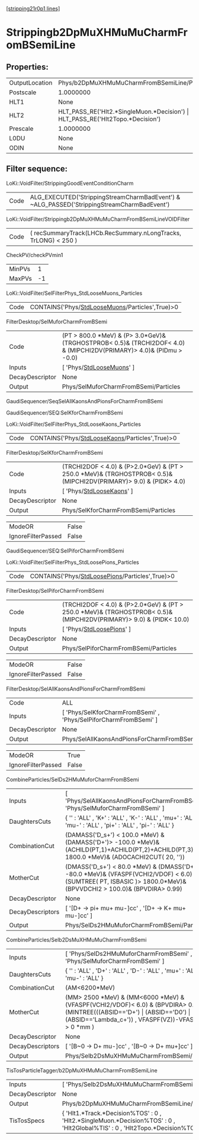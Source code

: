 [[stripping21r0p1 lines]](./stripping21r0p1-index)

# Strippingb2DpMuXHMuMuCharmFromBSemiLine

## Properties:

|                |                                                                                   |
|----------------|-----------------------------------------------------------------------------------|
| OutputLocation | Phys/b2DpMuXHMuMuCharmFromBSemiLine/Particles                                     |
| Postscale      | 1.0000000                                                                         |
| HLT1           | None                                                                              |
| HLT2           | HLT_PASS_RE('Hlt2.\*SingleMuon.\*Decision') \| HLT_PASS_RE('Hlt2Topo.\*Decision') |
| Prescale       | 1.0000000                                                                         |
| L0DU           | None                                                                              |
| ODIN           | None                                                                              |

## Filter sequence:

LoKi::VoidFilter/StrippingGoodEventConditionCharm

|      |                                                                                            |
|------|--------------------------------------------------------------------------------------------|
| Code | ALG_EXECUTED('StrippingStreamCharmBadEvent') & ~ALG_PASSED('StrippingStreamCharmBadEvent') |

LoKi::VoidFilter/Strippingb2DpMuXHMuMuCharmFromBSemiLineVOIDFilter

|      |                                                                 |
|------|-----------------------------------------------------------------|
| Code | ( recSummaryTrack(LHCb.RecSummary.nLongTracks, TrLONG) \< 250 ) |

CheckPV/checkPVmin1

|        |     |
|--------|-----|
| MinPVs | 1   |
| MaxPVs | -1  |

LoKi::VoidFilter/SelFilterPhys_StdLooseMuons_Particles

|      |                                                                                                     |
|------|-----------------------------------------------------------------------------------------------------|
| Code | CONTAINS('Phys/[StdLooseMuons](./stripping21r0p1-commonparticles-stdloosemuons)/Particles',True)\>0 |

FilterDesktop/SelMuforCharmFromBSemi

|                 |                                                                                                                            |
|-----------------|----------------------------------------------------------------------------------------------------------------------------|
| Code            | (PT \> 800.0 \*MeV) & (P\> 3.0\*GeV)& (TRGHOSTPROB\< 0.5)& (TRCHI2DOF\< 4.0) & (MIPCHI2DV(PRIMARY)\> 4.0)& (PIDmu \> -0.0) |
| Inputs          | [ 'Phys/[StdLooseMuons](./stripping21r0p1-commonparticles-stdloosemuons)' ]                                              |
| DecayDescriptor | None                                                                                                                       |
| Output          | Phys/SelMuforCharmFromBSemi/Particles                                                                                      |

GaudiSequencer/SeqSelAllKaonsAndPionsForCharmFromBSemi

GaudiSequencer/SEQ:SelKforCharmFromBSemi

LoKi::VoidFilter/SelFilterPhys_StdLooseKaons_Particles

|      |                                                                                                     |
|------|-----------------------------------------------------------------------------------------------------|
| Code | CONTAINS('Phys/[StdLooseKaons](./stripping21r0p1-commonparticles-stdloosekaons)/Particles',True)\>0 |

FilterDesktop/SelKforCharmFromBSemi

|                 |                                                                                                                          |
|-----------------|--------------------------------------------------------------------------------------------------------------------------|
| Code            | (TRCHI2DOF \< 4.0) & (P\>2.0\*GeV) & (PT \> 250.0 \*MeV)& (TRGHOSTPROB\< 0.5)& (MIPCHI2DV(PRIMARY)\> 9.0) & (PIDK\> 4.0) |
| Inputs          | [ 'Phys/[StdLooseKaons](./stripping21r0p1-commonparticles-stdloosekaons)' ]                                            |
| DecayDescriptor | None                                                                                                                     |
| Output          | Phys/SelKforCharmFromBSemi/Particles                                                                                     |

|                    |       |
|--------------------|-------|
| ModeOR             | False |
| IgnoreFilterPassed | False |

GaudiSequencer/SEQ:SelPiforCharmFromBSemi

LoKi::VoidFilter/SelFilterPhys_StdLoosePions_Particles

|      |                                                                                                     |
|------|-----------------------------------------------------------------------------------------------------|
| Code | CONTAINS('Phys/[StdLoosePions](./stripping21r0p1-commonparticles-stdloosepions)/Particles',True)\>0 |

FilterDesktop/SelPiforCharmFromBSemi

|                 |                                                                                                                           |
|-----------------|---------------------------------------------------------------------------------------------------------------------------|
| Code            | (TRCHI2DOF \< 4.0) & (P\>2.0\*GeV) & (PT \> 250.0 \*MeV)& (TRGHOSTPROB\< 0.5)& (MIPCHI2DV(PRIMARY)\> 9.0) & (PIDK\< 10.0) |
| Inputs          | [ 'Phys/[StdLoosePions](./stripping21r0p1-commonparticles-stdloosepions)' ]                                             |
| DecayDescriptor | None                                                                                                                      |
| Output          | Phys/SelPiforCharmFromBSemi/Particles                                                                                     |

|                    |       |
|--------------------|-------|
| ModeOR             | False |
| IgnoreFilterPassed | False |

FilterDesktop/SelAllKaonsAndPionsForCharmFromBSemi

|                 |                                                                    |
|-----------------|--------------------------------------------------------------------|
| Code            | ALL                                                                |
| Inputs          | [ 'Phys/SelKforCharmFromBSemi' , 'Phys/SelPiforCharmFromBSemi' ] |
| DecayDescriptor | None                                                               |
| Output          | Phys/SelAllKaonsAndPionsForCharmFromBSemi/Particles                |

|                    |       |
|--------------------|-------|
| ModeOR             | True  |
| IgnoreFilterPassed | False |

CombineParticles/SelDs2HMuMuforCharmFromBSemi

|                  |                                                                                                                                                                            |
|------------------|----------------------------------------------------------------------------------------------------------------------------------------------------------------------------|
| Inputs           | [ 'Phys/SelAllKaonsAndPionsForCharmFromBSemi' , 'Phys/SelMuforCharmFromBSemi' ]                                                                                          |
| DaughtersCuts    | { '' : 'ALL' , 'K+' : 'ALL' , 'K-' : 'ALL' , 'mu+' : 'ALL' , 'mu-' : 'ALL' , 'pi+' : 'ALL' , 'pi-' : 'ALL' }                                                               |
| CombinationCut   | (DAMASS('D_s+') \< 100.0 \*MeV) & (DAMASS('D+')\> -100.0 \*MeV)& (ACHILD(PT,1)+ACHILD(PT,2)+ACHILD(PT,3) \> 1800.0 \*MeV)& (ADOCACHI2CUT( 20, ''))                         |
| MotherCut        | (DMASS('D_s+') \< 80.0 \*MeV) & (DMASS('D+') \> -80.0 \*MeV)& (VFASPF(VCHI2/VDOF) \< 6.0) & (SUMTREE( PT, ISBASIC )\> 1800.0\*MeV)& (BPVVDCHI2 \> 100.0)& (BPVDIRA\> 0.99) |
| DecayDescriptor  | None                                                                                                                                                                       |
| DecayDescriptors | [ '[D+ -\> pi+ mu+ mu-]cc' , '[D+ -\> K+ mu+ mu-]cc' ]                                                                                                               |
| Output           | Phys/SelDs2HMuMuforCharmFromBSemi/Particles                                                                                                                                |

CombineParticles/Selb2DsMuXHMuMuCharmFromBSemi

|                  |                                                                                                                                                                                                |
|------------------|------------------------------------------------------------------------------------------------------------------------------------------------------------------------------------------------|
| Inputs           | [ 'Phys/SelDs2HMuMuforCharmFromBSemi' , 'Phys/SelMuforCharmFromBSemi' ]                                                                                                                      |
| DaughtersCuts    | { '' : 'ALL' , 'D+' : 'ALL' , 'D-' : 'ALL' , 'mu+' : 'ALL' , 'mu-' : 'ALL' }                                                                                                                   |
| CombinationCut   | (AM\<6200\*MeV)                                                                                                                                                                                |
| MotherCut        | (MM\> 2500 \*MeV) & (MM\<6000 \*MeV) & (VFASPF(VCHI2/VDOF)\< 6.0) & (BPVDIRA\> 0.999) & (MINTREE(((ABSID=='D+') \| (ABSID=='D0') \| (ABSID=='Lambda_c+')) , VFASPF(VZ))-VFASPF(VZ) \> 0 \*mm ) |
| DecayDescriptor  | None                                                                                                                                                                                           |
| DecayDescriptors | [ '[B~0 -\> D+ mu-]cc' , '[B~0 -\> D+ mu+]cc' ]                                                                                                                                          |
| Output           | Phys/Selb2DsMuXHMuMuCharmFromBSemi/Particles                                                                                                                                                   |

TisTosParticleTagger/b2DpMuXHMuMuCharmFromBSemiLine

|                 |                                                                                                                                       |
|-----------------|---------------------------------------------------------------------------------------------------------------------------------------|
| Inputs          | [ 'Phys/Selb2DsMuXHMuMuCharmFromBSemi' ]                                                                                            |
| DecayDescriptor | None                                                                                                                                  |
| Output          | Phys/b2DpMuXHMuMuCharmFromBSemiLine/Particles                                                                                         |
| TisTosSpecs     | { 'Hlt1.\*Track.\*Decision%TOS' : 0 , 'Hlt2.\*SingleMuon.\*Decision%TOS' : 0 , 'Hlt2Global%TIS' : 0 , 'Hlt2Topo.\*Decision%TOS' : 0 } |
